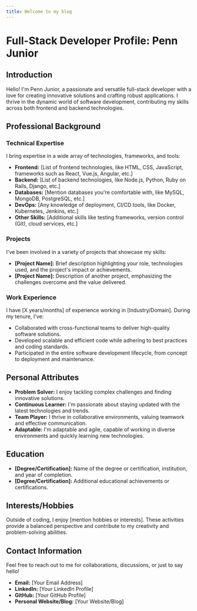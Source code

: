 ```yaml
---
title: Welcome to my blog
---
```


# Full-Stack Developer Profile: Penn Junior

## Introduction

Hello! I'm Penn Junior, a passionate and versatile full-stack developer with a love for creating innovative solutions and crafting robust applications. I thrive in the dynamic world of software development, contributing my skills across both frontend and backend technologies.

## Professional Background

### Technical Expertise

I bring expertise in a wide array of technologies, frameworks, and tools:

- **Frontend:** [List of frontend technologies, like HTML, CSS, JavaScript, frameworks such as React, Vue.js, Angular, etc.]
- **Backend:** [List of backend technologies, like Node.js, Python, Ruby on Rails, Django, etc.]
- **Databases:** [Mention databases you're comfortable with, like MySQL, MongoDB, PostgreSQL, etc.]
- **DevOps:** [Any knowledge of deployment, CI/CD tools, like Docker, Kubernetes, Jenkins, etc.]
- **Other Skills:** [Additional skills like testing frameworks, version control (Git), cloud services, etc.]

### Projects

I've been involved in a variety of projects that showcase my skills:

- **[Project Name]:** Brief description highlighting your role, technologies used, and the project's impact or achievements.
- **[Project Name]:** Description of another project, emphasizing the challenges overcome and the value delivered.

### Work Experience

I have [X years/months] of experience working in [Industry/Domain]. During my tenure, I've:

- Collaborated with cross-functional teams to deliver high-quality software solutions.
- Developed scalable and efficient code while adhering to best practices and coding standards.
- Participated in the entire software development lifecycle, from concept to deployment and maintenance.

## Personal Attributes

- **Problem Solver:** I enjoy tackling complex challenges and finding innovative solutions.
- **Continuous Learner:** I'm passionate about staying updated with the latest technologies and trends.
- **Team Player:** I thrive in collaborative environments, valuing teamwork and effective communication.
- **Adaptable:** I'm adaptable and agile, capable of working in diverse environments and quickly learning new technologies.

## Education

- **[Degree/Certification]:** Name of the degree or certification, institution, and year of completion.
- **[Degree/Certification]:** Additional educational achievements or certifications.

## Interests/Hobbies

Outside of coding, I enjoy [mention hobbies or interests]. These activities provide a balanced perspective and contribute to my creativity and problem-solving abilities.

## Contact Information

Feel free to reach out to me for collaborations, discussions, or just to say hello!

- **Email:** [Your Email Address]
- **LinkedIn:** [Your LinkedIn Profile]
- **GitHub:** [Your GitHub Profile]
- **Personal Website/Blog:** [Your Website/Blog]
